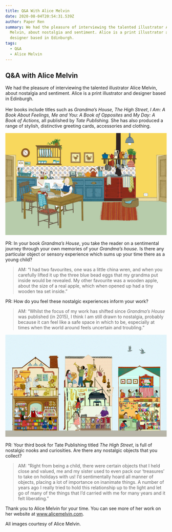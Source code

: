 ```yaml
---
title: Q&A With Alice Melvin
date: 2020-08-04T20:54:31.539Z
author: Paper Ren
summary: We had the pleasure of interviewing the talented illustrator Alice
  Melvin, about nostalgia and sentiment. Alice is a print illustrator and
  designer based in Edinburgh.
tags:
  - Q&A
  - Alice Melvin
---
```

## Q&A with Alice Melvin

We had the pleasure of interviewing the talented illustrator Alice Melvin, about nostalgia and sentiment. Alice is a print illustrator and designer based in Edinburgh.\
\
Her books include titles such as *Grandma’s House, The High Street*, *I Am: A Book About Feelings, Me and You: A Book of Opposites* and *My Day: A Book of Actions,* all published by *Tate Publishing.* She has also produced a range of stylish, distinctive greeting cards, accessories and clothing.

![Grandma’s House image](/static/img/am-grandmas-house-09.jpg "Grandma’s House by Alice Melvin")

PR: In your book *Grandma’s House*, you take the reader on a sentimental journey through your own memories of your *Grandma’s house*. Is there any particular object or sensory experience which sums up your time there as a young child?

> AM: “I had two favourites, one was a little china wren, and when you carefully lifted it up the three blue bead eggs that my grandma put inside would be revealed. My other favourite was a wooden apple, about the size of a real apple, which when opened up had a tiny wooden tea set inside.”

PR: How do you feel these nostalgic experiences inform your work?

> AM: “Whilst the focus of my work has shifted since *Grandma’s House* was published (in 2015), I think I am still drawn to nostalgia, probably because it can feel like a safe space in which to be, especially at times when the world around feels uncertain and troubling.”

![The High Street image](/static/img/the-high-street-3.jpg "The High Street by Alice Melvin")

PR: Your third book for Tate Publishing titled *The High Street*, is full of nostalgic nooks and curiosities. Are there any nostalgic objects that you collect?

> AM: “Right from being a child, there were certain objects that I held close and valued, me and my sister used to even pack our ‘treasures’ to take on holidays with us! I’d sentimentally hoard all manner of objects, placing a lot of importance on inanimate things. A number of years ago I really tried to hold this relationship up to the light and let go of many of the things that I’d carried with me for many years and it felt liberating.”

Thank you to Alice Melvin for your time. You can see more of her work on her website at www.alicemelvin.com.

All images courtesy of Alice Melvin.